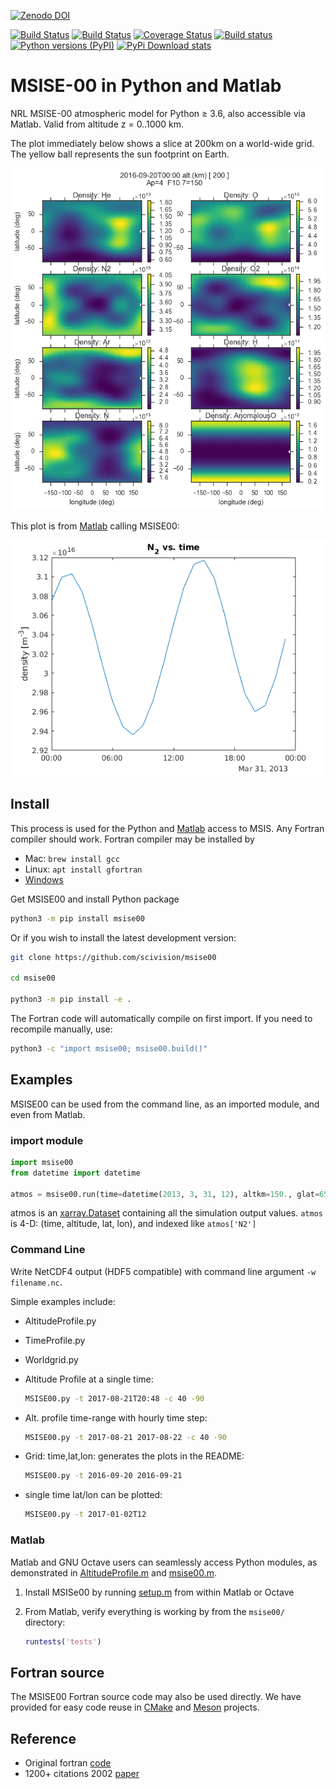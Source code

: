 [![Zenodo DOI](https://zenodo.org/badge/32971905.svg)](https://zenodo.org/badge/latestdoi/32971905)

[![Build Status](https://dev.azure.com/mhirsch0512/MSISE00/_apis/build/status/space-physics.msise00?branchName=master)](https://dev.azure.com/mhirsch0512/MSISE00/_build/latest?definitionId=5&branchName=master)
[![Build Status](https://travis-ci.com/space-physics/msise00.svg?branch=master)](https://travis-ci.com/space-physics/msise00)
[![Coverage Status](https://coveralls.io/repos/github/space-physics/msise00/badge.svg?branch=master)](https://coveralls.io/github/space-physics/msise00?branch=master)
[![Build status](https://ci.appveyor.com/api/projects/status/oje6aax4lx4tcryt?svg=true)](https://ci.appveyor.com/project/scivision/msise00)
[![Python versions (PyPI)](https://img.shields.io/pypi/pyversions/msise00.svg)](https://pypi.python.org/pypi/msise00)
[![PyPi Download stats](http://pepy.tech/badge/msise00)](http://pepy.tech/project/msise00)

# MSISE-00 in Python and Matlab

NRL MSISE-00 atmospheric model for Python &ge; 3.6, also accessible via Matlab.
Valid from altitude z = 0..1000 km.

The plot immediately below shows a slice at 200km on a world-wide grid.
The yellow ball represents the sun footprint on Earth.

![MSIS global time animation](./tests/msise00_demo.gif)

This plot is from [Matlab](./tests/test_msise00_matlab.m) calling MSISE00:

![MSISE00 Matlab](./tests/msis_matlab.png)

## Install

This process is used for the Python and [Matlab](#matlab) access to MSIS.
Any Fortran compiler should work.
Fortran compiler may be installed by

* Mac: `brew install gcc`
* Linux: `apt install gfortran`
* [Windows](https://www.scivision.dev/windows-gcc-gfortran-cmake-make-install/)

Get MSISE00 and install Python package

```sh
python3 -m pip install msise00
```

Or if you wish to install the latest development version:

```sh
git clone https://github.com/scivision/msise00

cd msise00

python3 -m pip install -e .
```

The Fortran code will automatically compile on first import.
If you need to recompile manually, use:

```sh
python3 -c "import msise00; msise00.build()"
```

## Examples

MSISE00 can be used from the command line, as an imported module, and even from Matlab.

### import module

```python
import msise00
from datetime import datetime

atmos = msise00.run(time=datetime(2013, 3, 31, 12), altkm=150., glat=65., glon=-148.)
```

atmos is an [xarray.Dataset](http://xarray.pydata.org/en/stable/generated/xarray.Dataset.html) containing all the simulation output values.
`atmos` is 4-D: (time, altitude, lat, lon), and indexed like `atmos['N2']`


### Command Line

Write NetCDF4 output (HDF5 compatible) with command line argument `-w filename.nc`.

Simple examples include:

* AltitudeProfile.py
* TimeProfile.py
* Worldgrid.py


* Altitude Profile at a single time:

  ```sh
  MSISE00.py -t 2017-08-21T20:48 -c 40 -90
  ```
* Alt. profile time-range with hourly time step:

  ```sh
  MSISE00.py -t 2017-08-21 2017-08-22 -c 40 -90
  ```
* Grid: time,lat,lon: generates the plots in the README:

  ```sh
  MSISE00.py -t 2016-09-20 2016-09-21
  ```
* single time lat/lon can be plotted:

  ```sh
  MSISE00.py -t 2017-01-02T12
  ```

### Matlab

Matlab and GNU Octave users can seamlessly access Python modules, as demonstrated in
[AltitudeProfile.m](./matlab/AlitudeProfile.m) and
[msise00.m](./matlab/msise00.m).

1. Install MSISe00 by running [setup.m](./matlab/setup.m) from within Matlab or Octave
2. From Matlab, verify everything is working by from the `msise00/` directory:

   ```matlab
   runtests('tests')
   ```

## Fortran source

The MSISE00 Fortran source code may also be used directly.
We have provided for easy code reuse in
[CMake](./CMakeLists.txt)
and
[Meson](./meson.build)
projects.

## Reference

* Original fortran [code](https://ccmc.gsfc.nasa.gov/pub/modelweb/atmospheric/msis/)
* 1200+ citations 2002 [paper](http://onlinelibrary.wiley.com/doi/10.1029/2002JA009430/pdf)
